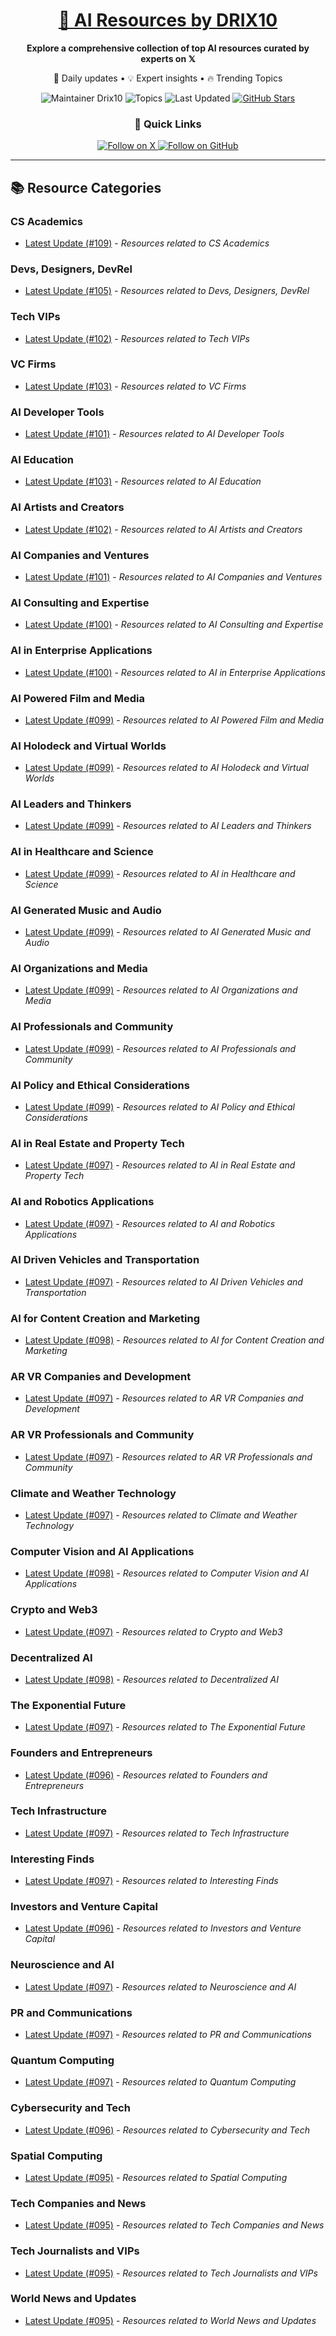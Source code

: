 
<div align="center">
  <h1><a href="https://x.com/DRIX_10_" target="_blank">🚀 AI Resources by DRIX10</a></h1>
  <p><strong>Explore a comprehensive collection of top AI resources curated by experts on 𝕏</strong></p>
  <p>🌟 Daily updates • 💡 Expert insights • 🔥 Trending Topics</p>

  <img src="https://img.shields.io/badge/Maintainer-Drix10-blue?style=for-the-badge" alt="Maintainer Drix10" />
  <img src="https://img.shields.io/badge/Topics-Everything%2C%20AI-red?style=for-the-badge" alt="Topics" />
  <img src="https://img.shields.io/github/last-commit/Drix10/ai-resources?style=for-the-badge&color=5D6D7E" alt="Last Updated" />
  <a href="https://github.com/Drix10/ai-resources"><img src="https://img.shields.io/github/stars/Drix10/ai-resources?style=for-the-badge&color=yellow" alt="GitHub Stars" /></a>

  <br>

  <h3>🌟 Quick Links</h3>
    <a href="https://x.com/DRIX_10_">
      <img src="https://img.shields.io/badge/Follow_on_𝕏-black?style=for-the-badge&logo=x&logoColor=white" alt="Follow on X" />
    </a>
    <a href="https://github.com/Drix10">
      <img src="https://img.shields.io/badge/Follow_on_GitHub-black?style=for-the-badge&logo=github&logoColor=white" alt="Follow on GitHub" />
    </a>
</div>

---

## 📚 Resource Categories

### CS Academics

*   [Latest Update (#109)](https://github.com/Drix10/ai-resources/blob/main/CS%20Academics/resources-109.md) - *Resources related to CS Academics*

### Devs, Designers, DevRel

*   [Latest Update (#105)](https://github.com/Drix10/ai-resources/blob/main/Devs%2C%20Designers%2C%20DevRel/resources-105.md) - *Resources related to Devs, Designers, DevRel*

### Tech VIPs

*   [Latest Update (#102)](https://github.com/Drix10/ai-resources/blob/main/Tech%20VIPs/resources-102.md) - *Resources related to Tech VIPs*

### VC Firms

*   [Latest Update (#103)](https://github.com/Drix10/ai-resources/blob/main/VC%20Firms/resources-103.md) - *Resources related to VC Firms*

### AI Developer Tools

*   [Latest Update (#101)](https://github.com/Drix10/ai-resources/blob/main/AI%20Developer%20Tools/resources-101.md) - *Resources related to AI Developer Tools*

### AI Education

*   [Latest Update (#103)](https://github.com/Drix10/ai-resources/blob/main/AI%20Education/resources-103.md) - *Resources related to AI Education*

### AI Artists and Creators

*   [Latest Update (#102)](https://github.com/Drix10/ai-resources/blob/main/AI%20Artists%20and%20Creators/resources-102.md) - *Resources related to AI Artists and Creators*

### AI Companies and Ventures

*   [Latest Update (#101)](https://github.com/Drix10/ai-resources/blob/main/AI%20Companies%20and%20Ventures/resources-101.md) - *Resources related to AI Companies and Ventures*

### AI Consulting and Expertise

*   [Latest Update (#100)](https://github.com/Drix10/ai-resources/blob/main/AI%20Consulting%20and%20Expertise/resources-100.md) - *Resources related to AI Consulting and Expertise*

### AI in Enterprise Applications

*   [Latest Update (#100)](https://github.com/Drix10/ai-resources/blob/main/AI%20in%20Enterprise%20Applications/resources-100.md) - *Resources related to AI in Enterprise Applications*

### AI Powered Film and Media

*   [Latest Update (#099)](https://github.com/Drix10/ai-resources/blob/main/AI%20Powered%20Film%20and%20Media/resources-099.md) - *Resources related to AI Powered Film and Media*

### AI Holodeck and Virtual Worlds

*   [Latest Update (#099)](https://github.com/Drix10/ai-resources/blob/main/AI%20Holodeck%20and%20Virtual%20Worlds/resources-099.md) - *Resources related to AI Holodeck and Virtual Worlds*

### AI Leaders and Thinkers

*   [Latest Update (#099)](https://github.com/Drix10/ai-resources/blob/main/AI%20Leaders%20and%20Thinkers/resources-099.md) - *Resources related to AI Leaders and Thinkers*

### AI in Healthcare and Science

*   [Latest Update (#099)](https://github.com/Drix10/ai-resources/blob/main/AI%20in%20Healthcare%20and%20Science/resources-099.md) - *Resources related to AI in Healthcare and Science*

### AI Generated Music and Audio

*   [Latest Update (#099)](https://github.com/Drix10/ai-resources/blob/main/AI%20Generated%20Music%20and%20Audio/resources-099.md) - *Resources related to AI Generated Music and Audio*

### AI Organizations and Media

*   [Latest Update (#099)](https://github.com/Drix10/ai-resources/blob/main/AI%20Organizations%20and%20Media/resources-099.md) - *Resources related to AI Organizations and Media*

### AI Professionals and Community

*   [Latest Update (#099)](https://github.com/Drix10/ai-resources/blob/main/AI%20Professionals%20and%20Community/resources-099.md) - *Resources related to AI Professionals and Community*

### AI Policy and Ethical Considerations

*   [Latest Update (#099)](https://github.com/Drix10/ai-resources/blob/main/AI%20Policy%20and%20Ethical%20Considerations/resources-099.md) - *Resources related to AI Policy and Ethical Considerations*

### AI in Real Estate and Property Tech

*   [Latest Update (#097)](https://github.com/Drix10/ai-resources/blob/main/AI%20in%20Real%20Estate%20and%20Property%20Tech/resources-097.md) - *Resources related to AI in Real Estate and Property Tech*

### AI and Robotics Applications

*   [Latest Update (#097)](https://github.com/Drix10/ai-resources/blob/main/AI%20and%20Robotics%20Applications/resources-097.md) - *Resources related to AI and Robotics Applications*

### AI Driven Vehicles and Transportation

*   [Latest Update (#097)](https://github.com/Drix10/ai-resources/blob/main/AI%20Driven%20Vehicles%20and%20Transportation/resources-097.md) - *Resources related to AI Driven Vehicles and Transportation*

### AI for Content Creation and Marketing

*   [Latest Update (#098)](https://github.com/Drix10/ai-resources/blob/main/AI%20for%20Content%20Creation%20and%20Marketing/resources-098.md) - *Resources related to AI for Content Creation and Marketing*

### AR VR Companies and Development

*   [Latest Update (#097)](https://github.com/Drix10/ai-resources/blob/main/AR%20VR%20Companies%20and%20Development/resources-097.md) - *Resources related to AR VR Companies and Development*

### AR VR Professionals and Community

*   [Latest Update (#097)](https://github.com/Drix10/ai-resources/blob/main/AR%20VR%20Professionals%20and%20Community/resources-097.md) - *Resources related to AR VR Professionals and Community*

### Climate and Weather Technology

*   [Latest Update (#097)](https://github.com/Drix10/ai-resources/blob/main/Climate%20and%20Weather%20Technology/resources-097.md) - *Resources related to Climate and Weather Technology*

### Computer Vision and AI Applications

*   [Latest Update (#098)](https://github.com/Drix10/ai-resources/blob/main/Computer%20Vision%20and%20AI%20Applications/resources-098.md) - *Resources related to Computer Vision and AI Applications*

### Crypto and Web3

*   [Latest Update (#097)](https://github.com/Drix10/ai-resources/blob/main/Crypto%20and%20Web3/resources-097.md) - *Resources related to Crypto and Web3*

### Decentralized AI

*   [Latest Update (#098)](https://github.com/Drix10/ai-resources/blob/main/Decentralized%20AI/resources-098.md) - *Resources related to Decentralized AI*

### The Exponential Future

*   [Latest Update (#097)](https://github.com/Drix10/ai-resources/blob/main/The%20Exponential%20Future/resources-097.md) - *Resources related to The Exponential Future*

### Founders and Entrepreneurs

*   [Latest Update (#096)](https://github.com/Drix10/ai-resources/blob/main/Founders%20and%20Entrepreneurs/resources-096.md) - *Resources related to Founders and Entrepreneurs*

### Tech Infrastructure

*   [Latest Update (#097)](https://github.com/Drix10/ai-resources/blob/main/Tech%20Infrastructure/resources-097.md) - *Resources related to Tech Infrastructure*

### Interesting Finds

*   [Latest Update (#097)](https://github.com/Drix10/ai-resources/blob/main/Interesting%20Finds/resources-097.md) - *Resources related to Interesting Finds*

### Investors and Venture Capital

*   [Latest Update (#096)](https://github.com/Drix10/ai-resources/blob/main/Investors%20and%20Venture%20Capital/resources-096.md) - *Resources related to Investors and Venture Capital*

### Neuroscience and AI

*   [Latest Update (#097)](https://github.com/Drix10/ai-resources/blob/main/Neuroscience%20and%20AI/resources-097.md) - *Resources related to Neuroscience and AI*

### PR and Communications

*   [Latest Update (#097)](https://github.com/Drix10/ai-resources/blob/main/PR%20and%20Communications/resources-097.md) - *Resources related to PR and Communications*

### Quantum Computing

*   [Latest Update (#097)](https://github.com/Drix10/ai-resources/blob/main/Quantum%20Computing/resources-097.md) - *Resources related to Quantum Computing*

### Cybersecurity and Tech

*   [Latest Update (#096)](https://github.com/Drix10/ai-resources/blob/main/Cybersecurity%20and%20Tech/resources-096.md) - *Resources related to Cybersecurity and Tech*

### Spatial Computing

*   [Latest Update (#095)](https://github.com/Drix10/ai-resources/blob/main/Spatial%20Computing/resources-095.md) - *Resources related to Spatial Computing*

### Tech Companies and News

*   [Latest Update (#095)](https://github.com/Drix10/ai-resources/blob/main/Tech%20Companies%20and%20News/resources-095.md) - *Resources related to Tech Companies and News*

### Tech Journalists and VIPs

*   [Latest Update (#095)](https://github.com/Drix10/ai-resources/blob/main/Tech%20Journalists%20and%20VIPs/resources-095.md) - *Resources related to Tech Journalists and VIPs*

### World News and Updates

*   [Latest Update (#095)](https://github.com/Drix10/ai-resources/blob/main/World%20News%20and%20Updates/resources-095.md) - *Resources related to World News and Updates*


